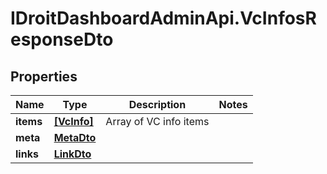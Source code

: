 # IDroitDashboardAdminApi.VcInfosResponseDto

## Properties
Name | Type | Description | Notes
------------ | ------------- | ------------- | -------------
**items** | [**[VcInfo]**](VcInfo.md) | Array of VC info items | 
**meta** | [**MetaDto**](MetaDto.md) |  | 
**links** | [**LinkDto**](LinkDto.md) |  | 

